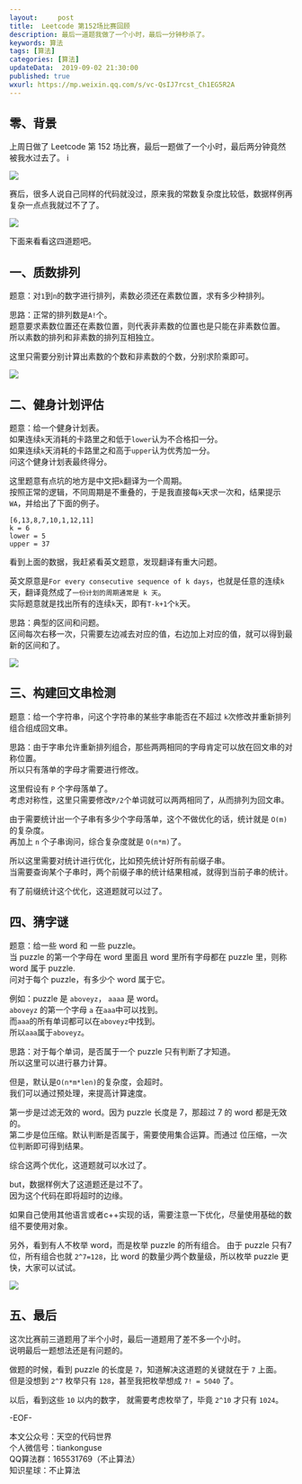 ```yaml
---   
layout:     post  
title:  Leetcode 第152场比赛回顾  
description: 最后一道题我做了一个小时，最后一分钟秒杀了。  
keywords: 算法  
tags: [算法]    
categories: [算法]  
updateData:  2019-09-02 21:30:00  
published: true  
wxurl: https://mp.weixin.qq.com/s/vc-QsIJ7rcst_Ch1EG5R2A  
---  
```



## 零、背景  


上周日做了 Leetcode 第 152 场比赛，最后一题做了一个小时，最后两分钟竟然被我水过去了。
i

![](http://res.tiankonguse.com/images/2019/09/01/001.png)


赛后，很多人说自己同样的代码就没过，原来我的常数复杂度比较低，数据样例再复杂一点点我就过不了了。  


![](http://res.tiankonguse.com/images/2019/09/01/002.png)


下面来看看这四道题吧。  


## 一、质数排列  


题意：对`1`到`n`的数字进行排列，素数必须还在素数位置，求有多少种排列。  


思路：正常的排列数是`A!`个。  
题意要求素数位置还在素数位置，则代表非素数的位置也是只能在非素数位置。  
所以素数的排列和非素数的排列互相独立。  


这里只需要分别计算出素数的个数和非素数的个数，分别求阶乘即可。  


![](http://res.tiankonguse.com/images/2019/09/01/003.png)


## 二、健身计划评估  


题意：给一个健身计划表。  
如果连续`k`天消耗的卡路里之和低于`lower`认为不合格扣一分。  
如果连续`k`天消耗的卡路里之和高于`upper`认为优秀加一分。  
问这个健身计划表最终得分。  


这里题意有点坑的地方是中文把`k`翻译为一个周期。  
按照正常的逻辑，不同周期是不重叠的，于是我直接每`k`天求一次和，结果提示`WA`，并给出了下面的例子。  


```
[6,13,8,7,10,1,12,11]
k = 6
lower = 5
upper = 37
```


看到上面的数据，我赶紧看英文题意，发现翻译有重大问题。    


英文原意是`For every consecutive sequence of k days`，也就是任意的连续`k`天，翻译竟然成了`一份计划的周期通常是 k 天`。  
实际题意就是找出所有的连续`k`天，即有`T-k+1`个`k`天。 


思路：典型的区间和问题。  
区间每次右移一次，只需要左边减去对应的值，右边加上对应的值，就可以得到最新的区间和了。  


![](http://res.tiankonguse.com/images/2019/09/01/004.png)


## 三、构建回文串检测  


题意：给一个字符串，问这个字符串的某些字串能否在不超过 `k`次修改并重新排列组合组成回文串。  


思路：由于字串允许重新排列组合，那些两两相同的字母肯定可以放在回文串的对称位置。  
所以只有落单的字母才需要进行修改。  


这里假设有 `P` 个字母落单了。  
考虑对称性，这里只需要修改`P/2`个单词就可以两两相同了，从而排列为回文串。  


由于需要统计出一个子串有多少个字母落单，这个不做优化的话，统计就是 `O(m)`的复杂度。  
再加上 `n` 个子串询问，综合复杂度就是 `O(n*m)`了。  


所以这里需要对统计进行优化，比如预先统计好所有前缀子串。  
当需要查询某个子串时，两个前缀子串的统计结果相减，就得到当前子串的统计。  


有了前缀统计这个优化，这道题就可以过了。


## 四、猜字谜  


题意：给一些 word 和 一些 puzzle。  
当 puzzle 的第一个字母在 word 里面且 word 里所有字母都在 puzzle 里，则称 word 属于 puzzle.  
问对于每个 puzzle，有多少个 word 属于它。  


例如：puzzle 是 `aboveyz`， `aaaa` 是 word。  
`aboveyz` 的第一个字母 `a` 在`aaa`中可以找到。  
而`aaa`的所有单词都可以在`aboveyz`中找到。  
所以`aaa`属于`aboveyz`。  


思路：对于每个单词，是否属于一个 puzzle 只有判断了才知道。  
所以这里可以进行暴力计算。  


但是，默认是`O(n*m*len)`的复杂度，会超时。  
我们可以通过预处理，来提高计算速度。  


第一步是过滤无效的 word。因为 puzzle 长度是 7，那超过 7 的 word 都是无效的。  
第二步是位压缩。默认判断是否属于，需要使用集合运算。而通过 位压缩，一次位判断即可得到结果。  


综合这两个优化，这道题就可以水过了。   


but，数据样例大了这道题还是过不了。  
因为这个代码在即将超时的边缘。  


如果自己使用其他语言或者c++实现的话，需要注意一下优化，尽量使用基础的数组不要使用对象。


另外，看到有人不枚举 word，而是枚举 puzzle 的所有组合。
由于 puzzle 只有7位，所有组合也就 `2^7=128`，比 word 的数量少两个数量级，所以枚举 puzzle 更快，大家可以试试。


![](http://res.tiankonguse.com/images/2019/09/01/005.png)



## 五、最后  


这次比赛前三道题用了半个小时，最后一道题用了差不多一个小时。  
说明最后一题想法还是有问题的。  


做题的时候，看到 puzzle 的长度是 `7`，知道解决这道题的关键就在于 `7` 上面。  
但是没想到 `2^7` 枚举只有 `128`，甚至我把枚举想成 `7! = 5040` 了。  


以后，看到这些 `10` 以内的数字， 就需要考虑枚举了，毕竟 `2^10` 才只有 `1024`。  



-EOF-  


本文公众号：天空的代码世界  
个人微信号：tiankonguse  
QQ算法群：165531769（不止算法）  
知识星球：不止算法  

